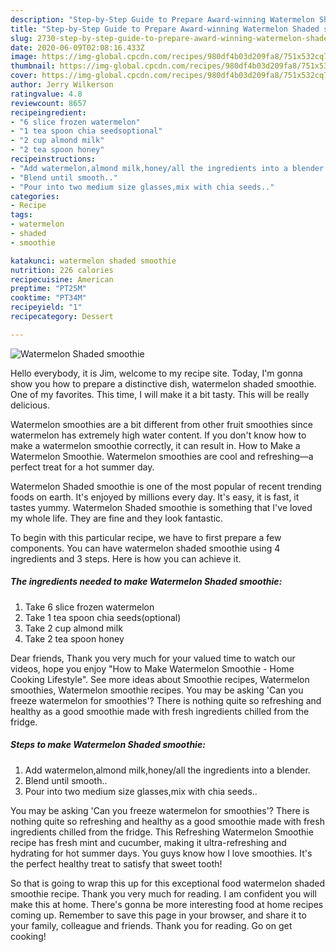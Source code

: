 ```yaml
---
description: "Step-by-Step Guide to Prepare Award-winning Watermelon Shaded smoothie"
title: "Step-by-Step Guide to Prepare Award-winning Watermelon Shaded smoothie"
slug: 2730-step-by-step-guide-to-prepare-award-winning-watermelon-shaded-smoothie
date: 2020-06-09T02:08:16.433Z
image: https://img-global.cpcdn.com/recipes/980df4b03d209fa8/751x532cq70/watermelon-shaded-smoothie-recipe-main-photo.jpg
thumbnail: https://img-global.cpcdn.com/recipes/980df4b03d209fa8/751x532cq70/watermelon-shaded-smoothie-recipe-main-photo.jpg
cover: https://img-global.cpcdn.com/recipes/980df4b03d209fa8/751x532cq70/watermelon-shaded-smoothie-recipe-main-photo.jpg
author: Jerry Wilkerson
ratingvalue: 4.8
reviewcount: 8657
recipeingredient:
- "6 slice frozen watermelon"
- "1 tea spoon chia seedsoptional"
- "2 cup almond milk"
- "2 tea spoon honey"
recipeinstructions:
- "Add watermelon,almond milk,honey/all the ingredients into a blender."
- "Blend until smooth.."
- "Pour into two medium size glasses,mix with chia seeds.."
categories:
- Recipe
tags:
- watermelon
- shaded
- smoothie

katakunci: watermelon shaded smoothie 
nutrition: 226 calories
recipecuisine: American
preptime: "PT25M"
cooktime: "PT34M"
recipeyield: "1"
recipecategory: Dessert

---
```



![Watermelon Shaded smoothie](https://img-global.cpcdn.com/recipes/980df4b03d209fa8/751x532cq70/watermelon-shaded-smoothie-recipe-main-photo.jpg)

Hello everybody, it is Jim, welcome to my recipe site. Today, I'm gonna show you how to prepare a distinctive dish, watermelon shaded smoothie. One of my favorites. This time, I will make it a bit tasty. This will be really delicious.

Watermelon smoothies are a bit different from other fruit smoothies since watermelon has extremely high water content. If you don&#39;t know how to make a watermelon smoothie correctly, it can result in. How to Make a Watermelon Smoothie. Watermelon smoothies are cool and refreshing—a perfect treat for a hot summer day.

Watermelon Shaded smoothie is one of the most popular of recent trending foods on earth. It's enjoyed by millions every day. It's easy, it is fast, it tastes yummy. Watermelon Shaded smoothie is something that I've loved my whole life. They are fine and they look fantastic.


To begin with this particular recipe, we have to first prepare a few components. You can have watermelon shaded smoothie using 4 ingredients and 3 steps. Here is how you can achieve it.

<!--inarticleads1-->

##### The ingredients needed to make Watermelon Shaded smoothie:

1. Take 6 slice frozen watermelon
1. Take 1 tea spoon chia seeds(optional)
1. Take 2 cup almond milk
1. Take 2 tea spoon honey


Dear friends, Thank you very much for your valued time to watch our videos, hope you enjoy &#34;How to Make Watermelon Smoothie - Home Cooking Lifestyle&#34;. See more ideas about Smoothie recipes, Watermelon smoothies, Watermelon smoothie recipes. You may be asking &#39;Can you freeze watermelon for smoothies&#39;? There is nothing quite so refreshing and healthy as a good smoothie made with fresh ingredients chilled from the fridge. 

<!--inarticleads2-->

##### Steps to make Watermelon Shaded smoothie:

1. Add watermelon,almond milk,honey/all the ingredients into a blender.
1. Blend until smooth..
1. Pour into two medium size glasses,mix with chia seeds..


You may be asking &#39;Can you freeze watermelon for smoothies&#39;? There is nothing quite so refreshing and healthy as a good smoothie made with fresh ingredients chilled from the fridge. This Refreshing Watermelon Smoothie recipe has fresh mint and cucumber, making it ultra-refreshing and hydrating for hot summer days. You guys know how I love smoothies. It&#39;s the perfect healthy treat to satisfy that sweet tooth! 

So that is going to wrap this up for this exceptional food watermelon shaded smoothie recipe. Thank you very much for reading. I am confident you will make this at home. There's gonna be more interesting food at home recipes coming up. Remember to save this page in your browser, and share it to your family, colleague and friends. Thank you for reading. Go on get cooking!
